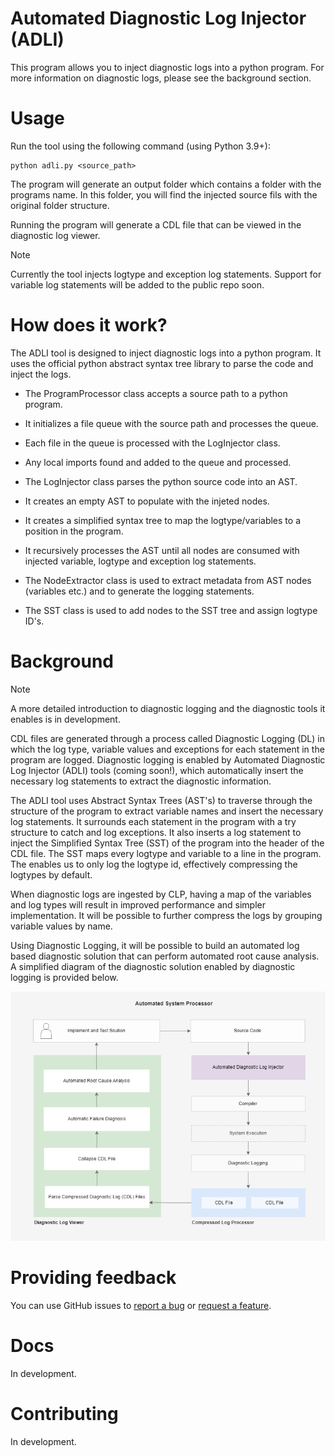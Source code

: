# Automated Diagnostic Log Injector (ADLI)

This program allows you to inject diagnostic logs into a python program. For more information on
diagnostic logs, please see the background section.

# Usage

Run the tool using the following command (using Python 3.9+):

  ```shell
  python adli.py <source_path>
  ```

The program will generate an output folder which contains a folder with the programs name.
In this folder, you will find the injected source fils with the original folder structure.

Running the program will generate a CDL file that can be viewed in the diagnostic log viewer.

> [!NOTE]  
> Currently the tool injects logtype and exception log statements. Support for variable log statements
> will be added to the public repo soon.

# How does it work? 

The ADLI tool is designed to inject diagnostic logs into a python program. It uses the official python abstract syntax
tree library to parse the code and inject the logs.

* The ProgramProcessor class accepts a source path to a python program.
* It initializes a file queue with the source path and processes the queue. 
* Each file in the queue is processed with the LogInjector class.
* Any local imports found and added to the queue and processed.

* The LogInjector class parses the python source code into an AST.
* It creates an empty AST to populate with the injeted nodes.
* It creates a simplified syntax tree to map the logtype/variables to a position in the program.
* It recursively processes the AST until all nodes are consumed with injected variable, logtype and exception log statements.

* The NodeExtractor class is used to extract metadata from AST nodes (variables etc.) and to generate the logging statements.
* The SST class is used to add nodes to the SST tree and assign logtype ID's. 

# Background

> [!NOTE]  
> A more detailed introduction to diagnostic logging and the diagnostic tools it enables is in development.

CDL files are generated through a process called Diagnostic Logging (DL) in which the log type, variable values and exceptions for each statement in the program are logged. Diagnostic logging is enabled by Automated Diagnostic Log Injector (ADLI) tools (coming soon!), which automatically insert the necessary log statements to extract the diagnostic information.

The ADLI tool uses Abstract Syntax Trees (AST's) to traverse through the structure of the program to extract variable names and insert the necessary log statements. It surrounds each statement in the program with a try structure to catch and log exceptions. It also inserts a log statement to inject the Simplified Syntax Tree (SST) of the program into the header of the CDL file. The SST maps every logtype and variable to a line in the program. The enables us to only log the logtype id, effectively compressing the logtypes by default.

When diagnostic logs are ingested by CLP, having a map of the variables and log types will result in improved performance and simpler implementation. It will be possible to further compress the logs by grouping variable values by name.

Using Diagnostic Logging, it will be possible to build an automated log based diagnostic solution that can perform automated root cause analysis. A simplified diagram of the diagnostic solution enabled by diagnostic logging is provided below.

![Simplified ASP System Diagram](docs/Simplified_System_Diagram_ASP.png)

# Providing feedback

You can use GitHub issues to [report a bug][bug-report] or [request a feature][feature-req].

[bug-report]: https://github.com/vishalpalaniappan/asp-adli-python/issues/new?template=bug_report.md
[feature-req]: https://github.com/vishalpalaniappan/asp-adli-python/issues/new?template=feature_request.md

# Docs

In development.

# Contributing

In development.